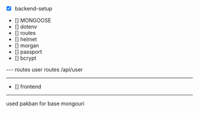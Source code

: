 - [x] backend-setup
- [] MONGOOSE
- [] dotenv
- [] routes
- [] helmet
- [] morgan
- [] passport
- [] bcrypt

--- routes
user routes
/api/user

---

- [] frontend

---

used pakban for base mongouri

